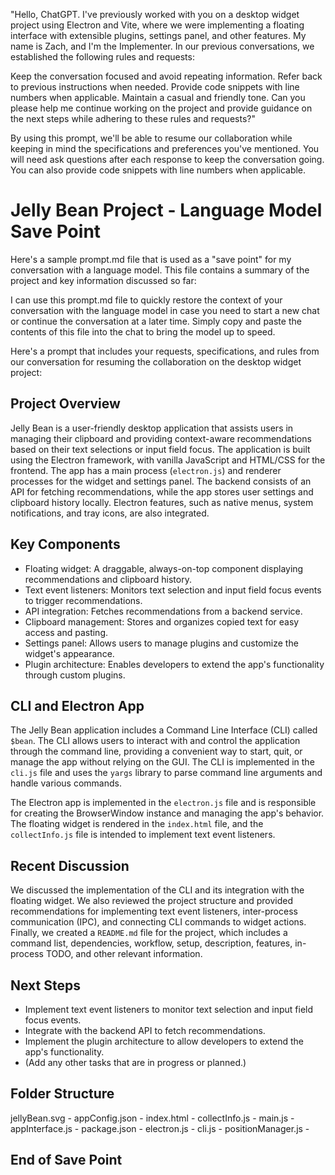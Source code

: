 "Hello, ChatGPT. I've previously worked with you on a desktop widget project using Electron and Vite, where we were implementing a floating interface with extensible plugins, settings panel, and other features. My name is Zach, and I'm the Implementer. In our previous conversations, we established the following rules and requests:

Keep the conversation focused and avoid repeating information.
Refer back to previous instructions when needed.
Provide code snippets with line numbers when applicable.
Maintain a casual and friendly tone.
Can you please help me continue working on the project and provide guidance on the next steps while adhering to these rules and requests?"

By using this prompt, we'll be able to resume our collaboration while keeping in mind the specifications and preferences you've mentioned. You will need ask questions after each response to keep the conversation going. You can also provide code snippets with line numbers when applicable.

# Jelly Bean Project - Language Model Save Point

Here's a sample prompt.md file that is used as a "save point" for my conversation with a language model. This file contains a summary of the project and key information discussed so far:

I  can use this prompt.md file to quickly restore the context of your conversation with the language model in case you need to start a new chat or continue the conversation at a later time. Simply copy and paste the contents of this file into the chat to bring the model up to speed.

Here's a prompt that includes your requests, specifications, and rules from our conversation for resuming the collaboration on the desktop widget project:

## Project Overview

Jelly Bean is a user-friendly desktop application that assists users in managing their clipboard and providing context-aware recommendations based on their text selections or input field focus. The application is built using the Electron framework, with vanilla JavaScript and HTML/CSS for the frontend. The app has a main process (`electron.js`) and renderer processes for the widget and settings panel. The backend consists of an API for fetching recommendations, while the app stores user settings and clipboard history locally. Electron features, such as native menus, system notifications, and tray icons, are also integrated.

## Key Components

- Floating widget: A draggable, always-on-top component displaying recommendations and clipboard history.
- Text event listeners: Monitors text selection and input field focus events to trigger recommendations.
- API integration: Fetches recommendations from a backend service.
- Clipboard management: Stores and organizes copied text for easy access and pasting.
- Settings panel: Allows users to manage plugins and customize the widget's appearance.
- Plugin architecture: Enables developers to extend the app's functionality through custom plugins.

## CLI and Electron App

The Jelly Bean application includes a Command Line Interface (CLI) called `$bean`. The CLI allows users to interact with and control the application through the command line, providing a convenient way to start, quit, or manage the app without relying on the GUI. The CLI is implemented in the `cli.js` file and uses the `yargs` library to parse command line arguments and handle various commands.

The Electron app is implemented in the `electron.js` file and is responsible for creating the BrowserWindow instance and managing the app's behavior. The floating widget is rendered in the `index.html` file, and the `collectInfo.js` file is intended to implement text event listeners.

## Recent Discussion

We discussed the implementation of the CLI and its integration with the floating widget. We also reviewed the project structure and provided recommendations for implementing text event listeners, inter-process communication (IPC), and connecting CLI commands to widget actions. Finally, we created a `README.md` file for the project, which includes a command list, dependencies, workflow, setup, description, features, in-process TODO, and other relevant information.

## Next Steps

- Implement text event listeners to monitor text selection and input field focus events.
- Integrate with the backend API to fetch recommendations.
- Implement the plugin architecture to allow developers to extend the app's functionality.
- (Add any other tasks that are in progress or planned.)

## Folder Structure

jellyBean.svg - 
appConfig.json - 
index.html - 
collectInfo.js - 
main.js - 
appInterface.js - 
package.json - 
electron.js - 
cli.js - 
positionManager.js - 

## End of Save Point
